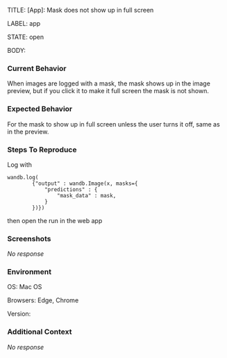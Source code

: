 TITLE:
[App]: Mask does not show up in full screen

LABEL:
app

STATE:
open

BODY:
### Current Behavior

When images are logged with a mask, the mask shows up in the image preview, but if you click it to make it full screen the mask is not shown. 

### Expected Behavior

For the mask to show up in full screen unless the user turns it off, same as in the preview. 

### Steps To Reproduce

Log with
```
wandb.log(
        {"output" : wandb.Image(x, masks={
            "predictions" : {
                "mask_data" : mask,
            }
        })})
```
then open the run in the web app

### Screenshots

_No response_

### Environment

OS: Mac OS

Browsers: Edge, Chrome

Version: 


### Additional Context

_No response_

